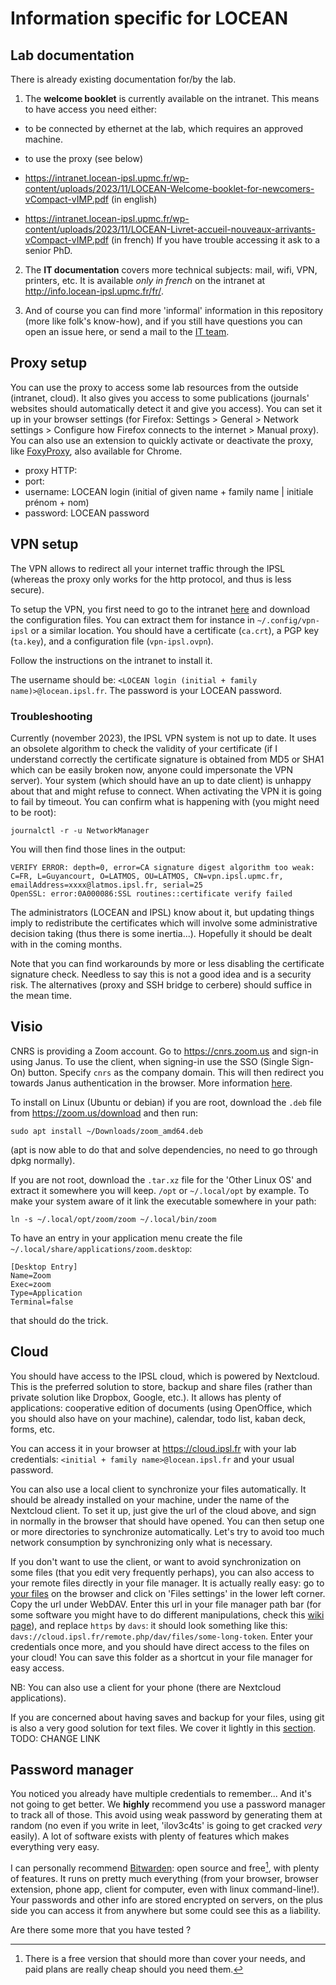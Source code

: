 # Information specific for LOCEAN

## Lab documentation

There is already existing documentation for/by the lab.

1) The **welcome booklet** is currently available on the intranet.
This means to have access you need either:
- to be connected by ethernet at the lab, which requires an approved machine.
- to use the proxy (see below)

- https://intranet.locean-ipsl.upmc.fr/wp-content/uploads/2023/11/LOCEAN-Welcome-booklet-for-newcomers-vCompact-vIMP.pdf (in english)
- https://intranet.locean-ipsl.upmc.fr/wp-content/uploads/2023/11/LOCEAN-Livret-accueil-nouveaux-arrivants-vCompact-vIMP.pdf (in french)
If you have trouble accessing it ask to a senior PhD.

2) The **IT documentation** covers more technical subjects: mail, wifi, VPN, printers, etc. It is available *only in french* on the intranet at http://info.locean-ipsl.upmc.fr/fr/.

3) And of course you can find more 'informal' information in this repository (more like folk's know-how), and if you still have questions you can open an issue here, or send a mail to the [IT team](http://info.locean-ipsl.upmc.fr/fr/support/).

## Proxy setup

You can use the proxy to access some lab resources from the outside (intranet, cloud). It also gives you access to some publications (journals' websites should automatically detect it and give you access).
You can set it up in your browser settings (for Firefox: Settings > General > Network settings > Configure how Firefox connects to the internet > Manual proxy).
You can also use an extension to quickly activate or deactivate the proxy, like [FoxyProxy](https://addons.mozilla.org/en-US/firefox/addon/foxyproxy-standard/), also available for Chrome.

- proxy HTTP: <adresse du proxy>
- port: <port>
- username: LOCEAN login (initial of given name + family name | initiale prénom + nom)
- password: LOCEAN password

## VPN setup

The VPN allows to redirect all your internet traffic through the IPSL (whereas the proxy only works for the http protocol, and thus is less secure).

To setup the VPN, you first need to go to the intranet [here](http://info.locean-ipsl.upmc.fr/fr/reseau-distant/#vpn) and download the configuration files.
You can extract them for instance in `~/.config/vpn-ipsl` or a similar location.
You should have a certificate (`ca.crt`), a PGP key (`ta.key`), and a configuration file (`vpn-ipsl.ovpn`).

Follow the instructions on the intranet to install it.

The username should be: `<LOCEAN login (initial + family name)>@locean.ipsl.fr`.
The password is your LOCEAN password.

### Troubleshooting

Currently (november 2023), the IPSL VPN system is not up to date.
It uses an obsolete algorithm to check the validity of your certificate (if I understand correctly the certificate signature is obtained from MD5 or SHA1 which can be easily broken now, anyone could impersonate the VPN server).
Your system (which should have an up to date client) is unhappy about that and might refuse to connect. When activating the VPN it is going to fail by timeout.
You can confirm what is happening with (you might need to be root):
``` shell
journalctl -r -u NetworkManager
```
You will then find those lines in the output:
``` plain
VERIFY ERROR: depth=0, error=CA signature digest algorithm too weak: C=FR, L=Guyancourt, O=LATMOS, OU=LATMOS, CN=vpn.ipsl.upmc.fr, emailAddress=xxxx@latmos.ipsl.fr, serial=25
OpenSSL: error:0A000086:SSL routines::certificate verify failed
```
The administrators (LOCEAN and IPSL) know about it, but updating things imply to redistribute the certificates which will involve some administrative decision taking (thus there is some inertia...). Hopefully it should be dealt with in the coming months. 

Note that you can find workarounds by more or less disabling the certificate signature check. Needless to say this is not a good idea and is a security risk. The alternatives (proxy and SSH bridge to cerbere) should suffice in the mean time.


## Visio

CNRS is providing a Zoom account. Go to https://cnrs.zoom.us and sign-in using Janus.
To use the client, when signing-in use the SSO (Single Sign-On) button. Specify `cnrs` as the company domain. This will then redirect you towards Janus authentication in the browser.
More information [here](https://ods.cnrs.fr/zoom-cnrs.php).

To install on Linux (Ubuntu or debian) if you are root, download the `.deb` file from https://zoom.us/download and then run:
``` shell
sudo apt install ~/Downloads/zoom_amd64.deb
```
(apt is now able to do that and solve dependencies, no need to go through dpkg normally).

If you are not root, download the `.tar.xz` file for the 'Other Linux OS' and extract it somewhere you will keep. `/opt` or `~/.local/opt` by example.
To make your system aware of it link the executable somewhere in your path:
``` shell
ln -s ~/.local/opt/zoom/zoom ~/.local/bin/zoom
```

To have an entry in your application menu create the file `~/.local/share/applications/zoom.desktop`:
``` desktop
[Desktop Entry]
Name=Zoom
Exec=zoom
Type=Application
Terminal=false
```
that should do the trick.

## Cloud

You should have access to the IPSL cloud, which is powered by Nextcloud.
This is the preferred solution to store, backup and share files (rather than private solution like Dropbox, Google, etc.).
It allows has plenty of applications: cooperative edition of documents (using OpenOffice, which you should also have on your machine), calendar, todo list, kaban deck, forms, etc.

You can access it in your browser at https://cloud.ipsl.fr with your lab credentials: `<initial + family name>@locean.ipsl.fr` and your usual password.

You can also use a local client to synchronize your files automatically. It should be already installed on your machine, under the name of the Nextcloud client.
To set it up, just give the url of the cloud above, and sign in normally in the browser that should have opened.
You can then setup one or more directories to synchronize automatically.
Let's try to avoid too much network consumption by synchronizing only what is necessary.

If you don't want to use the client, or want to avoid synchronization on some files (that you edit very frequently perhaps), you can also access to your remote files directly in your file manager.
It is actually really easy: go to [your files](https://cloud.ipsl.fr/index.php/apps/files/) on the browser and click on 'Files settings' in the lower left corner. Copy the url under WebDAV.
Enter this url in your file manager path bar (for some software you might have to do different manipulations, check this [wiki page](https://wiki.archlinux.org/title/WebDAV#Client)), and replace `https` by `davs`: it should look something like this: `davs://cloud.ipsl.fr/remote.php/dav/files/some-long-token`.
Enter your credentials once more, and you should have direct access to the files on your cloud!
You can save this folder as a shortcut in your file manager for easy access.

NB: You can also use a client for your phone (there are Nextcloud applications).

If you are concerned about having saves and backup for your files, using git is also a very good solution for text files. We cover it lightly in this [section](/intro.md#git).
TODO: CHANGE LINK

## Password manager

You noticed you already have multiple credentials to remember... And it's not going to get better.
We **highly** recommend you use a password manager to track all of those.
This avoid using weak password by generating them at random (no even if you write in leet, 'ilov3c4ts' is going to get cracked *very* easily).
A lot of software exists with plenty of features which makes everything very easy.

I can personally recommend [Bitwarden](https://bitwarden.com/): open source and free[^1], with plenty of features. It runs on pretty much everything (from your browser, browser extension, phone app, client for computer, even with linux command-line!). Your passwords and other info are stored encrypted on servers, on the plus side you can access it from anywhere but some could see this as a liability.

Are there some more that you have tested ?

[^1]: There is a free version that should more than cover your needs, and paid plans are really cheap should you need them.
